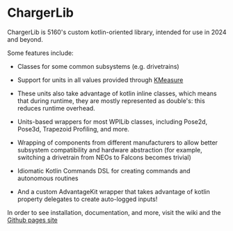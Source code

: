 # ChargerLib

ChargerLib is 5160's custom kotlin-oriented library, intended for use in 2024 and beyond.

Some features include:
- Classes for some common subsystems (e.g. drivetrains)
- Support for units in all values provided through [KMeasure](https://github.com/battery-staple/KMeasure)
- These units also take advantage of kotlin inline classes, which means that during runtime, they are mostly represented as double's: this reduces runtime overhead.
- Units-based wrappers for most WPILib classes, including Pose2d, Pose3d, Trapezoid Profiling, and more.

- Wrapping of components from different manufacturers to allow better subsystem compatibility and hardware abstraction (for example, switching a drivetrain from NEOs to Falcons becomes trivial)
- Idiomatic Kotlin Commands DSL for creating commands and autonomous routines
- And a custom AdvantageKit wrapper that takes advantage of kotlin property delegates to create auto-logged inputs!

In order to see installation, documentation, and more, visit the wiki and the [Github pages site]()
